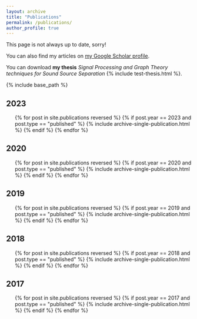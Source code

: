 ```yaml
---
layout: archive
title: "Publications"
permalink: /publications/
author_profile: true
---
```

This page is not always up to date, sorry!

You can also find my articles on <a href="https://scholar.google.co.uk/citations?user=fUp2rucAAAAJ">my Google Scholar profile</a>.

You can download **my thesis** *Signal Processing and Graph Theory techniques for Sound Source Separation* {% include test-thesis.html %}.


{% include base_path %}

2023
------
<ul>
{% for post in site.publications reversed %}
  {% if post.year == 2023 and post.type == "published" %}
    {% include archive-single-publication.html %}
  {% endif %}
{% endfor %}
</ul>



2020
------
<ul>
{% for post in site.publications reversed %}
  {% if post.year == 2020 and post.type == "published" %}
    {% include archive-single-publication.html %}
  {% endif %}
{% endfor %}
</ul>

2019
------
<ul>
{% for post in site.publications reversed %}
  {% if post.year == 2019 and post.type == "published" %}
    {% include archive-single-publication.html %}
  {% endif %}
{% endfor %}
</ul>


2018
------
<ul>
{% for post in site.publications reversed %}
  {% if post.year == 2018 and post.type == "published" %}
    {% include archive-single-publication.html %}
  {% endif %}
{% endfor %}
</ul>

2017
------
<ul>
{% for post in site.publications reversed %}
  {% if post.year == 2017 and post.type == "published" %}
    {% include archive-single-publication.html %}
  {% endif %}
{% endfor %}
</ul>
